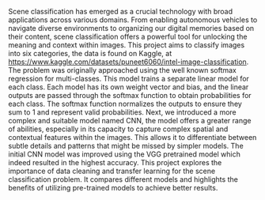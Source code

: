 Scene classification has emerged as a crucial technology with broad applications across
various domains. From enabling autonomous vehicles to navigate diverse environments to
organizing our digital memories based on their content, scene classification offers a powerful
tool for unlocking the meaning and context within images.
This project aims to classify images into six categories, the data is found on Kaggle, at
https://www.kaggle.com/datasets/puneet6060/intel-image-classification.
The problem was originally approached using the well known softmax regression for
multi-classes. This model trains a separate linear model for each class. Each model has its
own weight vector and bias, and the linear outputs are passed through the softmax function
to obtain probabilities for each class. The softmax function normalizes the outputs to ensure
they sum to 1 and represent valid probabilities.
Next, we introduced a more complex and suitable model named CNN, the model offers a
greater range of abilities, especially in its capacity to capture complex spatial and contextual
features within the images. This allows it to differentiate between subtle details and patterns
that might be missed by simpler models.
The initial CNN model was improved using the VGG pretrained model which indeed resulted
in the highest accuracy.
This project explores the importance of data cleaning and transfer learning for the scene
classification problem. It compares different models and highlights the benefits of utilizing
pre-trained models to achieve better results.
